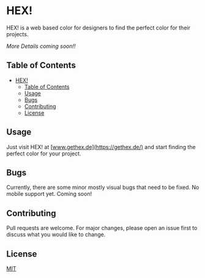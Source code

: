 # HEX!

HEX! is a web based color for designers to find the perfect color for their projects.

*More Details coming soon!!*

## Table of Contents


- [HEX!](#hex)
  - [Table of Contents](#table-of-contents)
  - [Usage](#usage)
  - [Bugs](#bugs)
  - [Contributing](#contributing)
  - [License](#license)

## Usage

Just visit HEX! at [www.gethex.de](https://gethex.de/) and start finding the perfect color for your project.



## Bugs

Currently, there are some minor mostly visual bugs that need to be fixed.
No mobile support yet. Coming soon!

## Contributing

Pull requests are welcome. For major changes, please open an issue first to discuss what you would like to change.

## License

[MIT](https://choosealicense.com/licenses/mit/)
